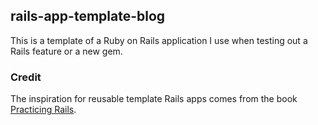 ## rails-app-template-blog

This is a template of a Ruby on Rails application I use when testing out a Rails feature or a new gem. 

### Credit

The inspiration for reusable template Rails apps comes from the book [Practicing Rails][practicing rails].



[practicing rails]: https://www.justinweiss.com/practicing-rails/
